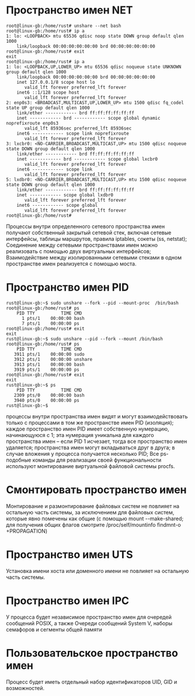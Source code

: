 # Пространство имен NET
```
root@linux-gb:/home/rust# unshare --net bash
root@linux-gb:/home/rust# ip a
1: lo: <LOOPBACK> mtu 65536 qdisc noop state DOWN group default qlen 1000
    link/loopback 00:00:00:00:00:00 brd 00:00:00:00:00:00
root@linux-gb:/home/rust# exit
exit
root@linux-gb:/home/rust# ip a
1: lo: <LOOPBACK,UP,LOWER_UP> mtu 65536 qdisc noqueue state UNKNOWN group default qlen 1000
    link/loopback 00:00:00:00:00:00 brd 00:00:00:00:00:00
    inet 127.0.0.1/8 scope host lo
       valid_lft forever preferred_lft forever
    inet6 ::1/128 scope host
       valid_lft forever preferred_lft forever
2: enp0s3: <BROADCAST,MULTICAST,UP,LOWER_UP> mtu 1500 qdisc fq_codel state UP group default qlen 1000
    link/ether ------------ brd ff:ff:ff:ff:ff:ff
    inet ------------ brd ------------ scope global dynamic noprefixroute enp0s3
       valid_lft 85936sec preferred_lft 85936sec
    inet6 ------------ scope link noprefixroute
       valid_lft forever preferred_lft forever
3: lxcbr0: <NO-CARRIER,BROADCAST,MULTICAST,UP> mtu 1500 qdisc noqueue state DOWN group default qlen 1000
    link/ether ------------ brd ff:ff:ff:ff:ff:ff
    inet ------------ brd ------------ scope global lxcbr0
       valid_lft forever preferred_lft forever
    inet6 ------------ scope link
       valid_lft forever preferred_lft forever
5: lxdbr0: <NO-CARRIER,BROADCAST,MULTICAST,UP> mtu 1500 qdisc noqueue state DOWN group default qlen 1000
    link/ether ------------ brd ff:ff:ff:ff:ff:ff
    inet ------------ scope global lxdbr0
       valid_lft forever preferred_lft forever
    inet6 ------------ scope global
       valid_lft forever preferred_lft forever
root@linux-gb:/home/rust#
```
Процессы внутри определенного сетевого пространства имен получают собственный закрытый сетевой стек, включая сетевые интерфейсы, таблицы маршрутов, правила iptables, сокеты (ss, netstat);
Соединение между сетевыми пространствами имен можно реализовать с помощью двух виртуальных интерфейсов;
Взаимодействие между изолированными сетевыми стеками в одном пространстве имен реализуется с помощью моста.
  
# Пространство имен PID
```  
rust@linux-gb:~$ sudo unshare --fork --pid --mount-proc  /bin/bash
root@linux-gb:/home/rust# ps
    PID TTY          TIME CMD
      1 pts/1    00:00:00 bash
      7 pts/1    00:00:00 ps
root@linux-gb:/home/rust# exit
exit
rust@linux-gb:~$ sudo unshare --pid --fork --mount /bin/bash
root@linux-gb:/home/rust# ps
    PID TTY          TIME CMD
   3911 pts/1    00:00:00 sudo
   3912 pts/1    00:00:00 unshare
   3913 pts/1    00:00:00 bash
   3919 pts/1    00:00:00 ps
root@linux-gb:/home/rust# exit
exit
rust@linux-gb:~$ ps
    PID TTY          TIME CMD
   2309 pts/0    00:00:00 bash
   3940 pts/0    00:00:00 ps
rust@linux-gb:~$
```
процессы внутри пространства имен видят и могут взаимодействовать только с процессами в том же пространстве имен PID (изоляция);
каждое пространство имен PID имеет собственную нумерацию, начинающуюся с 1;
эта нумерация уникальна для каждого пространства имен – если PID 1 исчезает, тогда все пространство имен удаляется;
пространства имен могут вкладываться друг в друга;
в случае вложения у процесса получается несколько PID;
Все ps-подобные команды для реализации своей функциональности используют монтирование виртуальной файловой системы procfs.

#  Смонтировать пространство имен

 Монтирование и размонтирование файловых систем не повлияет на остальную часть системы, за исключением 
 для файловых систем, которые явно помечены как общие (с помощью mount  --make-shared;
 для получения общих флагов смотрите /proc/self/mountinfo  findmnt-o +PROPAGATION)
 
 # Пространство имен UTS
 
 Установка имени хоста или доменного имени не повлияет на остальную часть системы.
 
 # Пространство имен IPC
 
 У процесса будет независимое пространство имен для очередей сообщений POSIX, а также 
 Очереди сообщений System V, наборы семафоров и сегменты общей памяти
 
 # Пользовательское пространство имен
 
 Процесс будет иметь отдельный набор идентификаторов UID, GID и возможностей.
